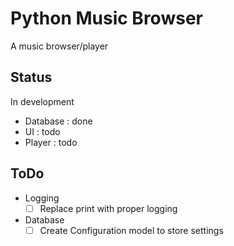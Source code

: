 # Python Music Browser

A music browser/player

## Status

In development

- Database : done
- UI : todo
- Player : todo

## ToDo

- Logging
  - [ ] Replace print with proper logging
- Database
  - [ ] Create Configuration model to store settings
